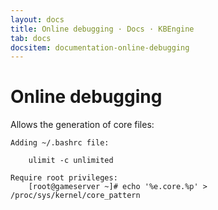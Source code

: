 ```yaml
---
layout: docs
title: Online debugging · Docs · KBEngine
tab: docs
docsitem: documentation-online-debugging
---
```


Online debugging
====================

Allows the generation of core files:

	Adding ~/.bashrc file:

		ulimit -c unlimited
	
	Require root privileges:
		[root@gameserver ~]# echo '%e.core.%p' > /proc/sys/kernel/core_pattern
